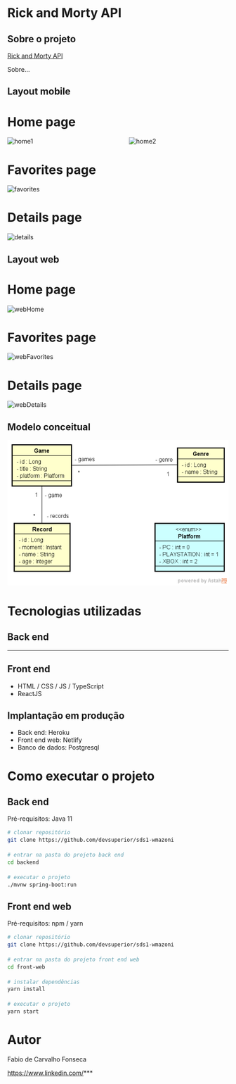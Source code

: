 # Rick and Morty API

## Sobre o projeto

[Rick and Morty API](https://rick-and-morty-api-75fd9.web.app/)

Sobre...

## Layout mobile

# Home page
<div style="display: flex; justify-content: space-between;">
  <img src="https://github.com/FabioCFonseca/caseGreenAcesso/assets/108895922/2be401c8-8df0-477c-affc-0432c84ae78d" alt="home1" width="45%">
  <img src="https://github.com/FabioCFonseca/caseGreenAcesso/assets/108895922/71d7eeff-35cf-4a34-b6da-60160ee762f9" alt="home2" width="45%">
</div>

# Favorites page
![favorites](https://github.com/FabioCFonseca/caseGreenAcesso/assets/108895922/427b536a-f97e-4dbb-af61-679b9700f466)

# Details page
![details](https://github.com/FabioCFonseca/caseGreenAcesso/assets/108895922/73dacbe5-b7e1-456d-a236-a89ce7cef564)

## Layout web

# Home page
![webHome](https://github.com/FabioCFonseca/caseGreenAcesso/assets/108895922/ce1d94cc-7cb8-49bb-a5b6-8705497e7c24)

# Favorites page
![webFavorites](https://github.com/FabioCFonseca/caseGreenAcesso/assets/108895922/c07f15e5-0c1d-4ab4-b27d-f82da4b6e016)

# Details page
![webDetails](https://github.com/FabioCFonseca/caseGreenAcesso/assets/108895922/406755f4-43c3-4479-bb60-cbda9fe27b8d)


## Modelo conceitual
![Modelo Conceitual](https://github.com/acenelio/assets/raw/main/sds1/modelo-conceitual.png)

# Tecnologias utilizadas
## Back end
***
## Front end
- HTML / CSS / JS / TypeScript
- ReactJS
## Implantação em produção
- Back end: Heroku
- Front end web: Netlify
- Banco de dados: Postgresql

# Como executar o projeto

## Back end
Pré-requisitos: Java 11

```bash
# clonar repositório
git clone https://github.com/devsuperior/sds1-wmazoni

# entrar na pasta do projeto back end
cd backend

# executar o projeto
./mvnw spring-boot:run
```

## Front end web
Pré-requisitos: npm / yarn

```bash
# clonar repositório
git clone https://github.com/devsuperior/sds1-wmazoni

# entrar na pasta do projeto front end web
cd front-web

# instalar dependências
yarn install

# executar o projeto
yarn start
```

# Autor

Fabio de Carvalho Fonseca

https://www.linkedin.com/***
